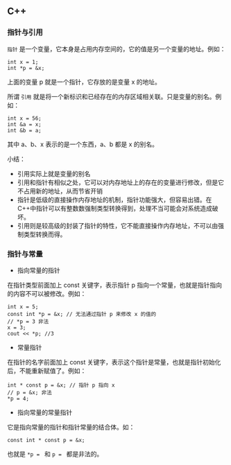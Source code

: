 ## C++


### 指针与引用

`指针` 是一个变量，它本身是占用内存空间的，它的值是另一个变量的地址。例如：


```
int x = 1;
int *p = &x;
```
上面的变量 p 就是一个指针，它存放的是变量 x 的地址。

所谓 `引用` 就是将一个新标识和已经存在的内存区域相关联。只是变量的别名。例如：

```
int x = 56;
int &a = x;
int &b = a;
```
其中 a、b、x 表示的是一个东西，a、b 都是 x 的别名。

小结：
- 引用实际上就是变量的别名
- 引用和指针有相似之处，它可以对内存地址上的存在的变量进行修改，但是它不占用新的地址，从而节省开销
- 指针是低级的直接操作内存地址的机制，指针功能强大，但容易出错。在C++中指针可以有整数数强制类型转换得到，处理不当可能会对系统造成破坏。
- 引用则是较高级的封装了指针的特性，它不能直接操作内存地址，不可以由强制类型转换而得。

### 指针与常量

- 指向常量的指针

在指针类型前面加上 const 关键字，表示指针 p 指向一个常量，也就是指针指向的内容不可以被修改。例如：

```
int x = 5;
const int *p = &x; // 无法通过指针 p 来修改 x 的值的
// *p = 3 非法
x = 3;
cout << *p; //3
```

- 常量指针

在指针的名字前面加上 const 关键字，表示这个指针是常量，也就是指针初始化后，不能重新赋值了。例如：

```
int * const p = &x; // 指针 p 指向 x
// p = &x; 非法
*p = 4;
```

- 指向常量的常量指针

它是指向常量的指针和指针常量的结合体。如：

```
const int * const p = &x;
```
也就是 `*p = ` 和 `p = ` 都是非法的。





